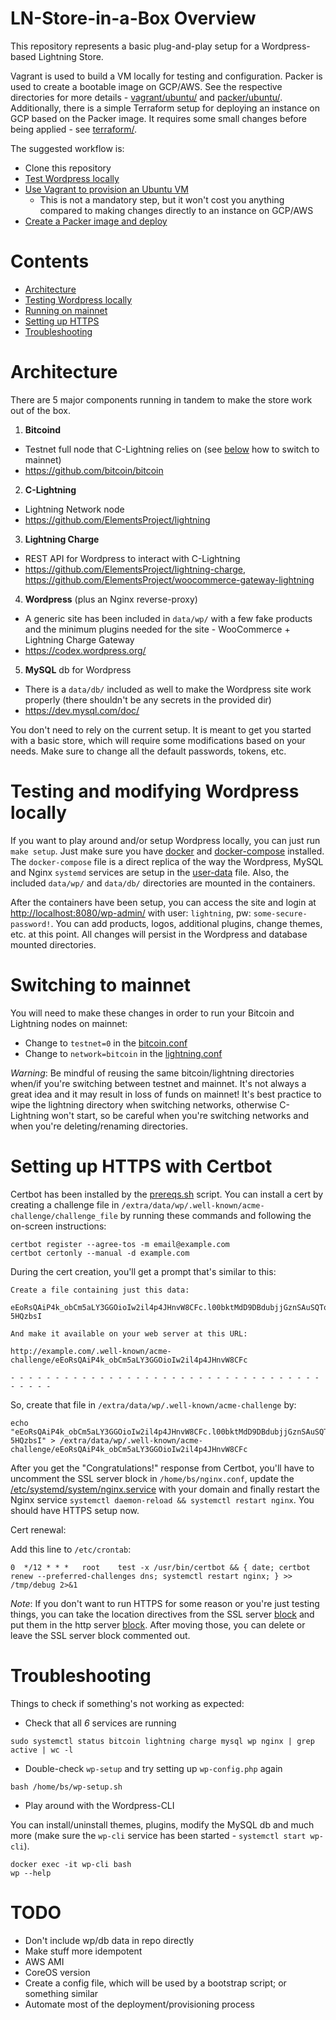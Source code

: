 # LN-Store-in-a-Box Overview
This repository represents a basic plug-and-play setup for a Wordpress-based Lightning Store.
 
Vagrant is used to build a VM locally for testing and configuration. Packer is used to create a bootable image on GCP/AWS. See the respective directories for more details - [vagrant/ubuntu/](vagrant/ubuntu/) and [packer/ubuntu/](packer/ubuntu/). Additionally, there is a simple Terraform setup for deploying an instance on GCP based on the Packer image. It requires some small changes before being applied - see [terraform/](terraform/).

The suggested workflow is:
* Clone this repository
* [Test Wordpress locally](#testing-and-modifying-wordpress-locally)
* [Use Vagrant to provision an Ubuntu VM](vagrant/ubuntu/)
  * This is not a mandatory step, but it won't cost you anything compared to making changes directly to an instance on GCP/AWS
* [Create a Packer image and deploy](packer/ubuntu/)

# Contents

* [Architecture](#architecture)
* [Testing Wordpress locally](#testing-and-modifying-wordpress-locally)
* [Running on mainnet](#switching-to-mainnet)
* [Setting up HTTPS](#setting-up-https-with-certbot)
* [Troubleshooting](#troubleshooting)

# Architecture
There are 5 major components running in tandem to make the store work out of the box.
1. **Bitcoind**
  * Testnet full node that C-Lightning relies on (see [below](#switching-to-mainnet) how to switch to mainnet)
  * https://github.com/bitcoin/bitcoin

2. **C-Lightning**
  * Lightning Network node
  * https://github.com/ElementsProject/lightning

3. **Lightning Charge**
  * REST API for Wordpress to interact with C-Lightning
  * https://github.com/ElementsProject/lightning-charge, https://github.com/ElementsProject/woocommerce-gateway-lightning

4. **Wordpress** (plus an Nginx reverse-proxy)
  * A generic site has been included in `data/wp/` with a few fake products and the minimum plugins needed for the site - WooCommerce + Lightning Charge Gateway
  * https://codex.wordpress.org/

5. **MySQL** db for Wordpress
  * There is a `data/db/` included as well to make the Wordpress site work properly (there shouldn't be any secrets in the provided dir)
  * https://dev.mysql.com/doc/

You don't need to rely on the current setup. It is meant to get you started with a basic store, which will require some modifications based on your needs. Make sure to change all the default passwords, tokens, etc.

# Testing and modifying Wordpress locally
If you want to play around and/or setup Wordpress locally, you can just run `make setup`. Just make sure you have [docker](https://docs.docker.com/install/linux/docker-ce/ubuntu/#install-docker-ce) and [docker-compose](https://docs.docker.com/compose/install/) installed. The `docker-compose` file is a direct replica of the way the Wordpress, MySQL and Nginx `systemd` services are setup in the [user-data](src/startup/) file. Also, the included `data/wp/` and `data/db/` directories are mounted in the containers.

After the containers have been setup, you can access the site and login at [http://localhost:8080/wp-admin/](http://localhost:8080/wp-admin/) with user: `lightning`, pw: `some-secure-password!`. You can add products, logos, additional plugins, change themes, etc. at this point. All changes will persist in the Wordpress and database mounted directories.

# Switching to mainnet
You will need to make these changes in order to run your Bitcoin and Lightning nodes on mainnet:
* Change to `testnet=0` in the [bitcoin.conf](src/startup/user-data.sh#L14)
* Change to `network=bitcoin` in the [lightning.conf](src/startup/user-data.sh#L25)

*Warning*: Be mindful of reusing the same bitcoin/lightning directories when/if you're switching between testnet and mainnet. It's not always a great idea and it may result in loss of funds on mainnet! It's best practice to wipe the lightning directory when switching networks, otherwise C-Lightning won't start, so be careful when you're switching networks and when you're deleting/renaming directories. 

# Setting up HTTPS with Certbot
Certbot has been installed by the [prereqs.sh](src/startup/user-data.sh#L365) script. You can install a cert by creating a challenge file in `/extra/data/wp/.well-known/acme-challenge/challenge_file` by running these commands and following the on-screen instructions:
```
certbot register --agree-tos -m email@example.com
certbot certonly --manual -d example.com
```
During the cert creation, you'll get a prompt that's similar to this:
```
Create a file containing just this data:

eEoRsQAiP4k_obCm5aLY3GGOioIw2il4p4JHnvW8CFc.l00bktMdD9DBdubjjGznSAuSQTo1HVuUAIw-5HQzbsI

And make it available on your web server at this URL:

http://example.com/.well-known/acme-challenge/eEoRsQAiP4k_obCm5aLY3GGOioIw2il4p4JHnvW8CFc

- - - - - - - - - - - - - - - - - - - - - - - - - - - - - - - - - - - - - - - -
```
So, create that file in `/extra/data/wp/.well-known/acme-challenge` by:
```
echo "eEoRsQAiP4k_obCm5aLY3GGOioIw2il4p4JHnvW8CFc.l00bktMdD9DBdubjjGznSAuSQTo1HVuUAIw-5HQzbsI" > /extra/data/wp/.well-known/acme-challenge/eEoRsQAiP4k_obCm5aLY3GGOioIw2il4p4JHnvW8CFc
```
After you get the "Congratulations!" response from Certbot, you'll have to uncomment the SSL server block in `/home/bs/nginx.conf`, update the [/etc/systemd/system/nginx.service](src/startup/user-data.sh#L210) with your domain and finally restart the Nginx service `systemctl daemon-reload && systemctl restart nginx`. You should have HTTPS setup now. 

Cert renewal:

Add this line to `/etc/crontab`:
```
0  */12 * * *   root    test -x /usr/bin/certbot && { date; certbot renew --preferred-challenges dns; systemctl restart nginx; } >> /tmp/debug 2>&1
```

*Note*: If you don't want to run HTTPS for some reason or you're just testing things, you can take the location directives from the SSL server [block](src/startup/user-data.sh#L290) and put them in the http server [block](src/startup/user-data.sh#L256). After moving those, you can delete or leave the SSL server block commented out.

# Troubleshooting
Things to check if something's not working as expected:

* Check that all *6* services are running
```
sudo systemctl status bitcoin lightning charge mysql wp nginx | grep active | wc -l
```
* Double-check `wp-setup` and try setting up `wp-config.php` again

```
bash /home/bs/wp-setup.sh
```
* Play around with the Wordpress-CLI

You can install/uninstall themes, plugins, modify the MySQL db and much more (make sure the `wp-cli` service has been started - `systemctl start wp-cli`).
```
docker exec -it wp-cli bash
wp --help
```

# TODO
* Don't include wp/db data in repo directly
* Make stuff more idempotent
* AWS AMI 
* CoreOS version
* Create a config file, which will be used by a bootstrap script; or something similar
* Automate most of the deployment/provisioning process